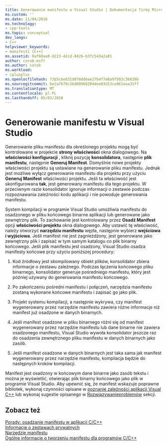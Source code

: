 ```yaml
---
title: Generowanie manifestu w Visual Studio | Dokumentacja firmy Microsoft
ms.custom: ''
ms.date: 11/04/2016
ms.technology:
- cpp-tools
ms.topic: conceptual
dev_langs:
- C++
helpviewer_keywords:
- manifests [C++]
ms.assetid: 0af60aa9-d223-42cd-8426-b3fc543a2a81
author: corob-msft
ms.author: corob
ms.workload:
- cplusplus
ms.openlocfilehash: 73b5cbe631d078dd6ee27b4f7e0a97503c36638b
ms.sourcegitcommit: be2a7679c2bd80968204dee03d13ca961eaa31ff
ms.translationtype: MT
ms.contentlocale: pl-PL
ms.lasthandoff: 05/03/2018
---
```

# <a name="manifest-generation-in-visual-studio"></a>Generowanie manifestu w Visual Studio
Generowanie pliku manifestu dla określonego projektu mogą być kontrolowane w projekcie **strony właściwości** okna dialogowego. Na **właściwości konfiguracji** , kliknij pozycję **konsolidatora**, następnie **plik manifestu**, następnie **Generuj Manifest**. Domyślnie nowe projekty właściwości projektu są ustawiane na generowanie pliku manifestu. Jednak jest możliwe wyłącz generowanie manifestu dla projektu przy użyciu **Generuj Manifest** właściwości projektu. Jeśli ta właściwość jest skonfigurowana **tak**, jest generowany manifestu dla tego projektu. W przeciwnym razie konsolidator ignoruje informacji o zestawie podczas rozpoznawania zależności kodu aplikacji i nie powoduje generowania manifestu.  
  
 System kompilacji w programie Visual Studio umożliwia manifestu do osadzonego w pliku końcowego binarne aplikacji lub generowane jako zewnętrzny plik. To zachowanie jest kontrolowany przez **Osadź Manifest** opcji **właściwości projektu** okna dialogowego. Aby ustawić tę właściwość, należy otworzyć **narzędziu manifestu** węzła, następnie wybierz **wejściowa i wyjściowa**. Jeśli manifest nie jest zagnieżdżony, jest generowane jako zewnętrzny plik i zapisać w tym samym katalogu co plik binarny końcowego. Jeśli plik manifestu jest osadzony, Visual Studio osadza manifesty końcowe przy użyciu poniższej procedury:  
  
1.  Kod źródłowy jest skompilowany obiekt plików, konsolidator zbiera informacje o zestawu zależnego. Podczas łączenia końcowego pliku binarnego, konsolidator generuje pośredniego manifestu, który jest później używany do generowania manifestu końcowego.  
  
2.  Po zakończeniu pośredni manifestu i połączeń, narzędzia manifestu zostaną wykonane końcowe manifestu i zapisać go jako plik.  
  
3.  Projekt systemu kompilacji, a następnie wykrywa, czy manifest wygenerowany przez narzędzie manifestu zawiera różne informacje niż manifest już osadzone w danych binarnych.  
  
4.  Jeśli manifest osadzone w pliku binarnego różni się od manifest wygenerowany przez narzędzie manifestu lub dane binarne nie zawiera osadzonego manifestu, Visual Studio wywoła konsolidator jeszcze raz do osadzenia zewnętrznego pliku manifestu w danych binarnych jako zasób.  
  
5.  Jeśli manifest osadzone w danych binarnych jest taka sama jak manifest wygenerowany przez narzędzie manifestu, kompilacja będzie do następnych kroków kompilacji.  
  
 Manifest jest osadzony w końcowym dane binarne jako zasób tekstu i można je wyświetlić, otwierając plik binarny końcowego jako plik w programie Visual Studio. Aby upewnić się, że manifest wskazuje poprawne bibliotek, wykonaj czynności opisane w [poznanie zależności aplikacji Visual C++](../ide/understanding-the-dependencies-of-a-visual-cpp-application.md) lub wykonaj sugestie opisanego w [Rozwiązywanieproblemów](../build/troubleshooting-c-cpp-isolated-applications-and-side-by-side-assemblies.md) sekcji.  
  
## <a name="see-also"></a>Zobacz też  
 [Porady: osadzanie manifestu w aplikacji C/C++](../build/how-to-embed-a-manifest-inside-a-c-cpp-application.md)   
 [Informacje o zestawach prywatnych](http://msdn.microsoft.com/library/ff951638)   
 [Narzędzie manifestu](http://msdn.microsoft.com/library/aa375649)   
 [Ogólne informacje o tworzeniu manifestu dla programów C/C++](../build/understanding-manifest-generation-for-c-cpp-programs.md)